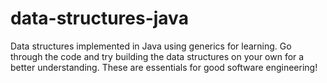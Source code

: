 # data-structures-java
Data structures implemented in Java using generics for learning.
Go through the code and try building the data structures on your own for a better understanding.
These are essentials for good software engineering!

